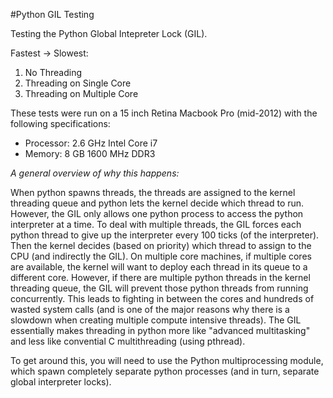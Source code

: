 #Python GIL Testing

Testing the Python Global Intepreter Lock (GIL).

Fastest -> Slowest:
1. No Threading
2. Threading on Single Core
3. Threading on Multiple Core

These tests were run on a 15 inch Retina Macbook Pro (mid-2012) with the following specifications:

* Processor: 2.6 GHz Intel Core i7
* Memory: 8 GB 1600 MHz DDR3

*A general overview of why this happens:*

When python spawns threads, the threads are assigned to the kernel threading queue and python lets the kernel decide which thread to run. However, the GIL only allows one python process to access the python interpreter at a time. To deal with multiple threads, the GIL forces each python thread to give up the interpreter every 100 ticks (of the interpreter). Then the kernel decides (based on priority) which thread to assign to the CPU (and indirectly the GIL). On multiple core machines, if multiple cores are available, the kernel will want to deploy each thread in its queue to a different core. However, if there are multiple python threads in the kernel threading queue, the GIL will prevent those python threads from running concurrently. This leads to fighting in between the cores and hundreds of wasted system calls (and is one of the major reasons why there is a slowdown when creating multiple compute intensive threads). The GIL essentially makes threading in python more like "advanced multitasking" and less like convential C multithreading (using pthread).

To get around this, you will need to use the Python multiprocessing module, which spawn completely separate python processes (and in turn, separate global interpreter locks).
